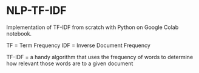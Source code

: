 # NLP-TF-IDF

Implementation of TF-IDF from scratch with Python on Google Colab notebook.

TF = Term Frequency
IDF = Inverse Document Frequency

TF-IDF = a handy algorithm that uses the frequency of words to determine how relevant those words are to a given document
